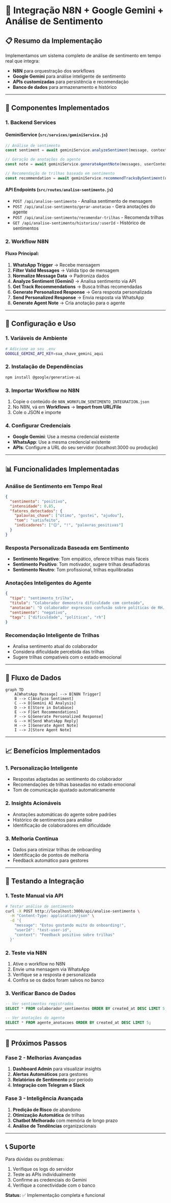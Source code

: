 # 🤖 Integração N8N + Google Gemini + Análise de Sentimento

## 📋 **Resumo da Implementação**

Implementamos um sistema completo de análise de sentimento em tempo real que integra:
- **N8N** para orquestração dos workflows
- **Google Gemini** para análise inteligente de sentimento
- **APIs customizadas** para persistência e recomendação
- **Banco de dados** para armazenamento e histórico

---

## 🔧 **Componentes Implementados**

### **1. Backend Services**

#### **GeminiService** (`src/services/geminiService.js`)
```javascript
// Análise de sentimento
const sentiment = await geminiService.analyzeSentiment(message, context);

// Geração de anotações do agente
const note = await geminiService.generateAgentNote(messages, userContext);

// Recomendação de trilhas baseada em sentimento
const recommendation = await geminiService.recommendTracksBySentiment(userSentiment, availableTracks);
```

#### **API Endpoints** (`src/routes/analise-sentimento.js`)
- `POST /api/analise-sentimento` - Analisa sentimento de mensagem
- `POST /api/analise-sentimento/gerar-anotacao` - Gera anotações do agente
- `POST /api/analise-sentimento/recomendar-trilhas` - Recomenda trilhas
- `GET /api/analise-sentimento/historico/:userId` - Histórico de sentimentos

### **2. Workflow N8N**

#### **Fluxo Principal:**
1. **WhatsApp Trigger** → Recebe mensagem
2. **Filter Valid Messages** → Valida tipo de mensagem
3. **Normalize Message Data** → Padroniza dados
4. **Analyze Sentiment (Gemini)** → Analisa sentimento via API
5. **Get Track Recommendations** → Busca trilhas recomendadas
6. **Generate Personalized Response** → Gera resposta personalizada
7. **Send Personalized Response** → Envia resposta via WhatsApp
8. **Generate Agent Note** → Cria anotação para o agente

---

## 🚀 **Configuração e Uso**

### **1. Variáveis de Ambiente**
```bash
# Adicione ao seu .env
GOOGLE_GEMINI_API_KEY=sua_chave_gemini_aqui
```

### **2. Instalação de Dependências**
```bash
npm install @google/generative-ai
```

### **3. Importar Workflow no N8N**
1. Copie o conteúdo de `N8N_WORKFLOW_SENTIMENTO_INTEGRATION.json`
2. No N8N, vá em **Workflows** → **Import from URL/File**
3. Cole o JSON e importe

### **4. Configurar Credenciais**
- **Google Gemini**: Use a mesma credencial existente
- **WhatsApp**: Use a mesma credencial existente
- **APIs**: Configure a URL do seu servidor (localhost:3000 ou produção)

---

## 📊 **Funcionalidades Implementadas**

### **Análise de Sentimento em Tempo Real**
```json
{
  "sentimento": "positivo",
  "intensidade": 0.85,
  "fatores_detectados": {
    "palavras_chave": ["ótimo", "gostei", "ajudou"],
    "tom": "satisfeito",
    "indicadores": ["😊", "!", "palavras_positivas"]
  }
}
```

### **Resposta Personalizada Baseada em Sentimento**
- **Sentimento Negativo**: Tom empático, oferece trilhas mais fáceis
- **Sentimento Positivo**: Tom motivador, sugere trilhas desafiadoras  
- **Sentimento Neutro**: Tom profissional, trilhas equilibradas

### **Anotações Inteligentes do Agente**
```json
{
  "tipo": "sentimento_trilha",
  "titulo": "Colaborador demonstra dificuldade com conteúdo",
  "anotacao": "O colaborador expressou confusão sobre políticas de RH...",
  "sentimento": "negativo",
  "tags": ["dificuldade", "políticas", "rh"]
}
```

### **Recomendação Inteligente de Trilhas**
- Analisa sentimento atual do colaborador
- Considera dificuldade percebida das trilhas
- Sugere trilhas compatíveis com o estado emocional

---

## 🔄 **Fluxo de Dados**

```mermaid
graph TD
    A[WhatsApp Message] --> B[N8N Trigger]
    B --> C[Analyze Sentiment]
    C --> D[Gemini AI Analysis]
    D --> E[Store in Database]
    E --> F[Get Recommendations]
    F --> G[Generate Personalized Response]
    G --> H[Send WhatsApp Reply]
    H --> I[Generate Agent Note]
    I --> J[Store Agent Note]
```

---

## 📈 **Benefícios Implementados**

### **1. Personalização Inteligente**
- Respostas adaptadas ao sentimento do colaborador
- Recomendações de trilhas baseadas no estado emocional
- Tom de comunicação ajustado automaticamente

### **2. Insights Acionáveis**
- Anotações automáticas do agente sobre padrões
- Histórico de sentimentos para análise
- Identificação de colaboradores em dificuldade

### **3. Melhoria Contínua**
- Dados para otimizar trilhas de onboarding
- Identificação de pontos de melhoria
- Feedback automático para gestores

---

## 🧪 **Testando a Integração**

### **1. Teste Manual via API**
```bash
# Testar análise de sentimento
curl -X POST http://localhost:3000/api/analise-sentimento \
  -H "Content-Type: application/json" \
  -d '{
    "message": "Estou gostando muito do onboarding!",
    "userId": "test-user-id",
    "context": "Feedback positivo sobre trilhas"
  }'
```

### **2. Teste via N8N**
1. Ative o workflow no N8N
2. Envie uma mensagem via WhatsApp
3. Verifique se a resposta é personalizada
4. Confira se os dados foram salvos no banco

### **3. Verificar Banco de Dados**
```sql
-- Ver sentimentos registrados
SELECT * FROM colaborador_sentimentos ORDER BY created_at DESC LIMIT 5;

-- Ver anotações do agente
SELECT * FROM agente_anotacoes ORDER BY created_at DESC LIMIT 5;
```

---

## 🔧 **Próximos Passos**

### **Fase 2 - Melhorias Avançadas**
1. **Dashboard Admin** para visualizar insights
2. **Alertas Automáticos** para gestores
3. **Relatórios de Sentimento** por período
4. **Integração com Telegram e Slack**

### **Fase 3 - Inteligência Avançada**
1. **Predição de Risco** de abandono
2. **Otimização Automática** de trilhas
3. **Chatbot Melhorado** com memória de longo prazo
4. **Análise de Tendências** organizacionais

---

## 📞 **Suporte**

Para dúvidas ou problemas:
1. Verifique os logs do servidor
2. Teste as APIs individualmente
3. Confirme as credenciais do Gemini
4. Verifique a conectividade com o banco

**Status:** ✅ Implementação completa e funcional


